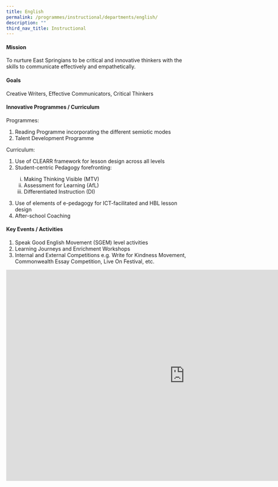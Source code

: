 ```yaml
---
title: English
permalink: /programmes/instructional/departments/english/
description: ""
third_nav_title: Instructional
---
```

<h4><strong>Mission</strong></h4>
<p>To nurture East Springians to be critical and innovative thinkers with the skills to communicate effectively and empathetically.</p>
<h4><strong>Goals</strong></h4>
<p>Creative Writers, Effective Communicators, Critical Thinkers</p>
<h4><strong>Innovative Programmes / Curriculum</strong></h4>
<p>Programmes:</p>
<ol>
<li>Reading Programme incorporating the different semiotic modes</li>
<li>Talent Development Programme</li>
</ol>
<p>Curriculum:</p>
<ol>
<li>Use of CLEARR framework for lesson design across all levels</li>
<li>Student-centric Pedagogy forefronting:</li>
</ol>
<ol style="list-style-type: lower-roman;">
<ol style="list-style-type: lower-roman;">
<li>Making Thinking Visible (MTV)</li>
<li>Assessment for Learning (AfL)</li>
<li>Differentiated Instruction (DI)</li>
</ol>
</ol>
<ol start="3">
<li>Use of elements of e-pedagogy for ICT-facilitated and HBL lesson design</li>
<li>After-school Coaching</li>
</ol>
<h4><strong>Key Events / Activities</strong></h4>
<ol>
<li>Speak Good English Movement (SGEM) level activities</li>
<li>Learning Journeys and Enrichment Workshops</li>
<li>Internal and External Competitions e.g. Write for Kindness Movement, Commonwealth Essay Competition, Live On Festival, etc.</li>
</ol>
<iframe src="https://docs.google.com/presentation/d/e/2PACX-1vRUamCp4nGrHzkDnbzkfUYR9GFiW3QSj3tfkltJyapaHTBOY7pofdwFNni7QwtwgYdv7lkh8nmjBwX-/embed?start=false&loop=false&delayms=10000" frameborder="0" width="960" height="569" allowfullscreen="true"></iframe>